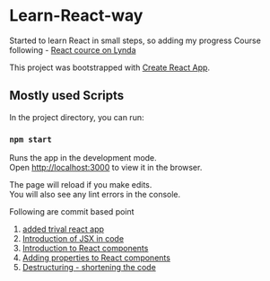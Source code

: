 # Learn-React-way
Started to learn React in small steps, so adding my progress
Course following - [React cource on Lynda](https://www.linkedin.com/learning/react-js-essential-training-3/create-react-elements?u=2056732)

This project was bootstrapped with [Create React App](https://github.com/facebook/create-react-app).

## Mostly used Scripts

In the project directory, you can run:

### `npm start`

Runs the app in the development mode.<br>
Open [http://localhost:3000](http://localhost:3000) to view it in the browser.

The page will reload if you make edits.<br>
You will also see any lint errors in the console.

Following are commit based point

1. [added trival react app](https://github.com/a2batic/Learn-React-way/commit/b32c596f5bad87bea9728b926c213e9b6b863dba)
2. [Introduction of JSX in code](https://github.com/a2batic/Learn-React-way/commit/7bd23c3524141b80b572e7e66e21d2d79bcdaa7c)
3. [Introduction to React components](https://github.com/a2batic/Learn-React-way/commit/b7cf14aedb06343a141d3fb55769987ef31a7adb)
4. [Adding properties to React components](https://github.com/a2batic/Learn-React-way/commit/f23317fd13625c7b95eafc8e488b7690f9a86c9b)
5. [Destructuring - shortening the code]()
